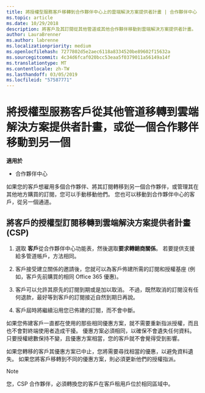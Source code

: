 ```yaml
---
title: 將授權型服務客戶移轉到合作夥伴中心上的雲端解決方案提供者計畫 | 合作夥伴中心
ms.topic: article
ms.date: 10/29/2018
description: 將客戶及其訂閱從其他管道或其他合作夥伴移動到雲端解決方案提供者計畫。
author: LauraBrenner
ms.author: labrenne
ms.localizationpriority: medium
ms.openlocfilehash: 7277802d5e2aec6118a8334520be89602f15632a
ms.sourcegitcommit: 4c34d6fcaf020bcc53eaa5f0379011a56149a14f
ms.translationtype: MT
ms.contentlocale: zh-TW
ms.lasthandoff: 03/05/2019
ms.locfileid: "57587771"
---
```

# <a name="transfer-license-based-services-customers-to-the-cloud-solution-provider-program-from-another-channel-or-from-one-partner-to-another"></a>將授權型服務客戶從其他管道移轉到雲端解決方案提供者計畫，或從一個合作夥伴移動到另一個

**適用於**

-  合作夥伴中心

如果您的客戶想雇用多個合作夥伴、將其訂閱轉移到另一個合作夥伴，或管理其在其他地方購買的訂閱，您可以手動移動他們。 您也可以移動到合作夥伴中心的客戶，從另一個通道。

## <a name="move-your-customers-license-based-subscriptions-to-the-cloud-solution-provider-program-csp"></a>將客戶的授權型訂閱移轉到雲端解決方案提供者計畫 (CSP)

1. 選取 **客戶**從合作夥伴中心功能表，然後選取**要求轉銷商關係**。 若要提供支援給多管道帳戶，方法相同。

2.  客戶接受建立關係的邀請後，您就可以為客戶佈建所需的訂閱和授權基座 (例如，客戶先前購買的相同 Office 365 優惠)。

3. 客戶可以允許其原先的訂閱到期或是加以取消。 不過，既然取消的訂閱沒有任何退款，最好等到客戶的訂閱接近自然到期日再說。

4. 客戶屆時將繼續沿用您已佈建的訂閱，而不會中斷。


如果您佈建客戶一直都在使用的那些相同優惠方案，就不需要重新指派授權，而且也不會對終端使用者造成干擾。 優惠方案必須相同，以確保不會遺失任何資料。 只要授權總數保持不變，且優惠方案相當，您的客戶就不會覺得受到影響。

如果您轉移的客戶其優惠方案已中止，您將需要尋找相當的優惠，以避免資料遺失。 如果您將客戶移轉到不同的優惠方案，則必須更新他們的授權指派。

>[!NOTE]
>您，CSP 合作夥伴，必須轉換您的客戶在客戶租用戶位於相同區域中。 



